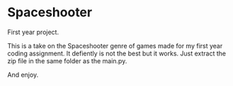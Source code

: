 # Spaceshooter
First year project.

This is a take on the Spaceshooter genre of games made for my first year coding assignment.
It defiently is not the best but it works.
Just extract the zip file in the same folder as the main.py.

And enjoy.
